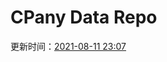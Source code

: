 # CPany Data Repo

<!-- START_SECTION: update_time -->
更新时间：[2021-08-11 23:07](https://www.timeanddate.com/worldclock/fixedtime.html?msg=Fetch+data&iso=20210811T230743&p1=237)
<!-- END_SECTION: update_time -->
